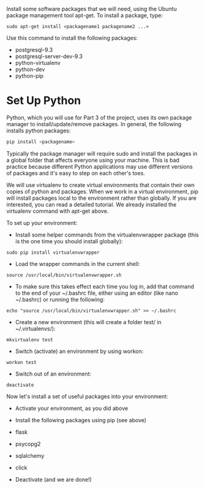 Install some software packages that we will need, using the Ubuntu package management tool apt-get. To install a package, type:

`sudo apt-get install <packagename1 packagename2 ...>`

Use this command to install the following packages:

* postgresql-9.3
* postgresql-server-dev-9.3
* python-virtualenv
* python-dev
* python-pip

# Set Up Python

Python, which you will use for Part 3 of the project, uses its own package manager to install/update/remove packages. In general, the following installs python packages:

``` python 
pip install <packagename>
```
Typically the package manager will require sudo and install the packages in a global folder that affects everyone using your machine. This is bad practice because different Python applications may use different versions of packages and it's easy to step on each other's toes.

We will use virtualenv to create virtual environments that contain their own copies of python and packages. When we work in a virtual environment, pip will install packages local to the environment rather than globally. If you are interested, you can read a detailed tutorial. We already installed the virtualenv command with apt-get above.

To set up your environment:

* Install some helper commands from the virtualenvwrapper package (this is the one time you should install globally):

`sudo pip install virtualenvwrapper`

* Load the wrapper commands in the current shell:

`source /usr/local/bin/virtualenvwrapper.sh`

* To make sure this takes effect each time you log in, add that command to the end of your ~/.bashrc file, either using an editor (like nano ~/.bashrc) or running the following:

`echo "source /usr/local/bin/virtualenvwrapper.sh" >> ~/.bashrc`

* Create a new environment (this will create a folder test/ in ~/.virtualenvs/):

`mkvirtualenv test`

* Switch (activate) an environment by using workon: 

`workon test`

* Switch out of an environment:

`deactivate`


Now let's install a set of useful packages into your environment:

* Activate your environment, as you did above

* Install the following packages using pip (see above)

* flask
* psycopg2
* sqlalchemy
* click


* Deactivate (and we are done!)